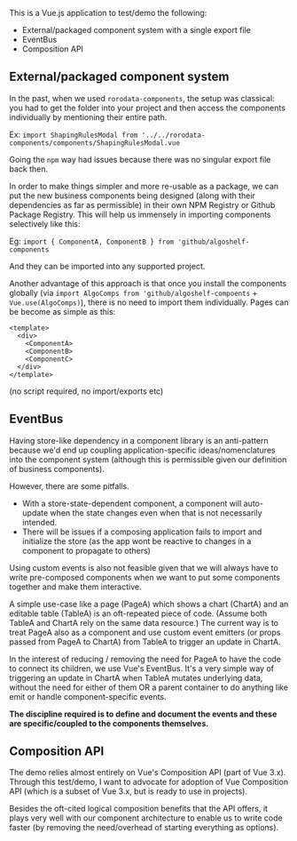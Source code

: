 This is a Vue.js application to test/demo the following:

- External/packaged component system with a single export file
- EventBus
- Composition API

## External/packaged component system

In the past, when we used `rorodata-components`, the setup was classical: you had to get the folder into your project and then access the components individually by mentioning their entire path.

Ex: `import ShapingRulesModal from '../../rorodata-components/components/ShapingRulesModal.vue`

Going the `npm` way had issues because there was no singular export file back then.

In order to make things simpler and more re-usable as a package, we can put the new business components being designed (along with their dependencies as far as permissible) in their own NPM Registry or Github Package Registry. This will help us immensely in importing components selectively like this:

Eg: `import { ComponentA, ComponentB } from 'github/algoshelf-components`

And they can be imported into any supported project.

Another advantage of this approach is that once you install the components globally (via `import AlgoComps from 'github/algoshelf-compoents` + `Vue.use(AlgoComps)`), there is no need to import them individually. Pages can be become as simple as this:

```vue
<template>
  <div>
    <ComponentA>
    <ComponentB>
    <ComponentC>
  </div>
</template>
```

(no script required, no import/exports etc)

## EventBus

Having store-like dependency in a component library is an anti-pattern because we'd end up coupling application-specific ideas/nomenclatures into the component system (although this is permissible given our definition of business components).

However, there are some pitfalls.

- With a store-state-dependent component, a component will auto-update when the state changes even when that is not necessarily intended.
- There will be issues if a composing application fails to import and initialize the store (as the app wont be reactive to changes in a component to propagate to others)

Using custom events is also not feasible given that we will always have to write pre-composed components when we want to put some components together and make them interactive.

A simple use-case like a page (PageA) which shows a chart (ChartA) and an editable table (TableA) is an oft-repeated piece of code. (Assume both TableA and ChartA rely on the same data resource.) The current way is to treat PageA also as a component and use custom event emitters (or props passed from PageA to ChartA) from TableA to trigger an update in ChartA.

In the interest of reducing / removing the need for PageA to have the code to connect its children, we use Vue's EventBus. It's a very simple way of triggering an update in ChartA when TableA mutates underlying data, without the need for either of them OR a parent container to do anything like emit or handle component-specific events.

**The discipline required is to define and document the events and these are specific/coupled to the components themselves.**

## Composition API

The demo relies almost entirely on Vue's Composition API (part of Vue 3.x). Through this test/demo, I want to advocate for adoption of Vue Composition API (which is a subset of Vue 3.x, but is ready to use in projects).

Besides the oft-cited logical composition benefits that the API offers, it plays very well with our component architecture to enable us to write code faster (by removing the need/overhead of starting everything as options).
